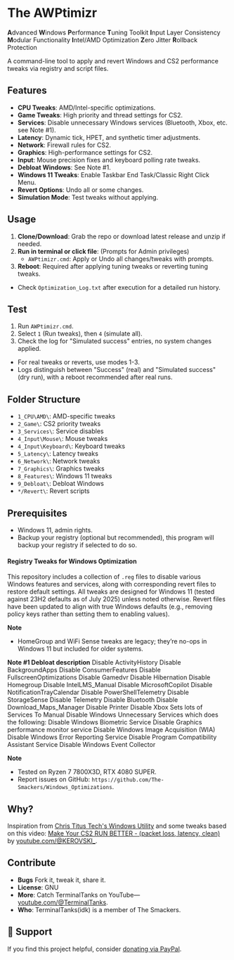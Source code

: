 # The AWPtimizr
**A**dvanced
**W**indows
**P**erformance
**T**uning Toolkit
**I**nput Layer Consistency
**M**odular Functionality
**I**ntel/AMD Optimization
**Z**ero Jitter
**R**ollback Protection

A command-line tool to apply and revert Windows and CS2 performance tweaks via registry and script files.

## Features
- **CPU Tweaks**: AMD/Intel-specific optimizations.
- **Game Tweaks**: High priority and thread settings for CS2.
- **Services**: Disable unnecessary Windows services (Bluetooth, Xbox, etc. see Note #1).
- **Latency**: Dynamic tick, HPET, and synthetic timer adjustments.
- **Network**: Firewall rules for CS2.
- **Graphics**: High-performance settings for CS2.
- **Input**: Mouse precision fixes and keyboard polling rate tweaks.
- **Debloat Windows**: See Note #1.
- **Windows 11 Tweaks**: Enable Taskbar End Task/Classic Right Click Menu.
- **Revert Options**: Undo all or some changes.
- **Simulation Mode**: Test tweaks without applying.

## Usage
1. **Clone/Download**: Grab the repo or download latest release and unzip if needed.
2. **Run in terminal or click file**: (Prompts for Admin privileges)
   - `AWPtimizr.cmd`: Apply or Undo all changes/tweaks with prompts.
4. **Reboot**: Required after applying tuning tweaks or reverting tuning tweaks.
- Check `Optimization_Log.txt` after execution for a detailed run history.

## Test
1. Run `AWPtimizr.cmd`.
2. Select `1` (Run tweaks), then `4` (simulate all).
3. Check the log for "Simulated success" entries, no system changes applied.
- For real tweaks or reverts, use modes 1-3.
- Logs distinguish between "Success" (real) and "Simulated success" (dry run), with a reboot recommended after real runs.

## Folder Structure
- `1_CPU\AMD\`: AMD-specific tweaks
- `2_Game\`: CS2 priority tweaks
- `3_Services\`: Service disables
- `4_Input\Mouse\`: Mouse tweaks
- `4_Input\Keyboard\`: Keyboard tweaks
- `5_Latency\`: Latency tweaks
- `6_Network\`: Network tweaks
- `7_Graphics\`: Graphics tweaks 
- `8_Features\`: Windows 11 tweaks
- `9_Debloat\`: Debloat Windows
- `*/Revert\`: Revert scripts

## Prerequisites
- Windows 11, admin rights.
- Backup your registry (optional but recommended), this program will backup your registry if selected to do so.

#### Registry Tweaks for Windows Optimization
This repository includes a collection of `.reg` files to disable various Windows features and services, along with corresponding revert files to restore default settings. All tweaks are designed for Windows 11 (tested against 23H2 defaults as of July 2025) unless noted otherwise. Revert files have been updated to align with true Windows defaults (e.g., removing policy keys rather than setting them to enabling values).

**Note**
- HomeGroup and WiFi Sense tweaks are legacy; they’re no-ops in Windows 11 but included for older systems.

**Note #1 Debloat description**
Disable ActivityHistory
Disable BackgroundApps
Disable ConsumerFeatures
Disable FullscreenOptimizations
Disable Gamedvr
Disable Hibernation
Disable Homegroup
Disable IntelLMS_Manual
Disable MicrosoftCopilot
Disable NotificationTrayCalendar
Disable PowerShellTelemetry
Disable StorageSense
Disable Telemetry
Disable Bluetooth
Disable Download_Maps_Manager
Disable Printer
Disable Xbox
Sets lots of Services To Manual
Disable Windows Unnecessary Services
which does the following:
Disable Windows Biometric Service
Disable Graphics performance monitor service
Disable Windows Image Acquisition (WIA)
Disable Windows Error Reporting Service
Disable Program Compatibility Assistant Service
Disable Windows Event Collector

**Note**
- Tested on Ryzen 7 7800X3D, RTX 4080 SUPER.
- Report issues on GitHub: `https://github.com/The-Smackers/Windows_Optimizations`.

## Why?
Inspiration from [Chris Titus Tech's Windows Utility](https://github.com/ChrisTitusTech/winutil) and some tweaks based on this video: [Make Your CS2 RUN BETTER - (packet loss, latency, clean)](https://www.youtube.com/watch?v=qG7C4W-EQl4) by [youtube.com/@KEROVSKI_](https://www.youtube.com/@KEROVSKI_).

## Contribute
- **Bugs** Fork it, tweak it, share it.  
- **License**: GNU  
- **More**: Catch TerminalTanks on YouTube—[youtube.com/@TerminalTanks](https://www.youtube.com/@TerminalTanks).
- **Who**: TerminalTanks(idk) is a member of The Smackers.

## 💖 Support
If you find this project helpful, consider [donating via PayPal](https://www.paypal.com/ncp/payment/8UEVM2WHXGL88).
